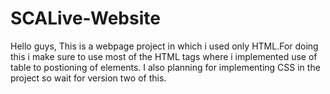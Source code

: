 # SCALive-Website
Hello guys,
This is a webpage project in which i used only HTML.For doing this i make sure to use most of the HTML tags where i implemented use of table to postioning of elements.
I also planning for implementing CSS in the project so wait for version two of this.

